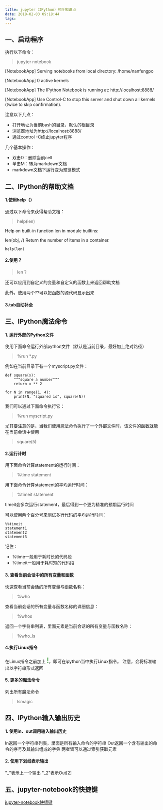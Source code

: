 ```yaml
---
title: jupyter（IPython）相关知识点
date: 2018-02-03 09:18:44
tags:
---
```




## 一、启动程序

执行以下命令：
>jupyter notebook

[NotebookApp] Serving notebooks from local directory: /home/nanfengpo

[NotebookApp] 0 active kernels 

[NotebookApp] The IPython Notebook is running at: http://localhost:8888/

[NotebookApp] Use Control-C to stop this server and shut down all kernels (twice to skip confirmation).

注意以下几点：
- 打开地址为当前bash的目录，默认的根目录
- 浏览器地址为http://localhost:8888/
- 通过control -C终止jupyter程序

几个基本操作：
- 双击D：删除当前cell
- 单击M：转为markdown文档
- markdown文档下运行变为预览模式


## 二、IPython的帮助文档
#### 1.使用help（）
通过以下命令来获得帮助文档：
>help(len)

Help on built-in function len in module builtins:

len(obj, /)
    Return the number of items in a container.
```
help(len)
```
#### 2.使用？
> len？

还可以应用到自定义的变量和自定义的函数上来返回帮助文档

此外，使用两个??可以把函数的源代码显示出来

#### 3.tab自动补全

## 三、IPython魔法命令
#### 1. 运行外部的Python文件
使用下面命令运行外部python文件（默认是当前目录，最好加上绝对路径）
> %run *.py
    
例如在当前目录下有一个myscript.py文件：
```
def square(x):
    """square a number"""
    return x ** 2

for N in range(1, 4):
    print(N, "squared is", square(N))
```
我们可以通过下面命令执行它：
> %run myscript.py

尤其要注意的是，当我们使用魔法命令执行了一个外部文件时，该文件的函数就能在当前会话中使用
>square(5)

#### 2.运行计时
用下面命令计算statement的运行时间：
> %time statement

用下面命令计算statement的平均运行时间：   
> %timeit statement

timeit会多次运行statement，最后得到一个更为精准的预期运行时间

可以使用两个百分号来测试多行代码的平均运行时间：
```
%%timeit
statement1
statement2
statement3
```

记住：
- %time一般用于耗时长的代码段
- %timeit一般用于耗时短的代码段


#### 3. 查看当前会话中的所有变量和函数
快速查看当前会话的所有变量与函数名称：
>%who

查看当前会话的所有变量与函数名称的详细信息：
>%whos

返回一个字符串列表，里面元素是当前会话的所有变量与函数名称：
>%who_ls

#### 4.执行Linux指令
在Linux指令之前加上  <font size = 5 color = green>!</font>，即可在ipython当中执行Linux指令。
注意，会将标准输出以字符串形式返回

#### 5. 更多的魔法命令
列出所有魔法命令
>lsmagic

## 四、IPython输入输出历史
#### 1. 使用in、out调用输入输出历史
In返回一个字符串列表，里面是所有输入命令的字符串
Out返回一个含有输出的命令的序号及其输出组成的字典
两者皆可以通过索引获取元素
#### 2. 使用下划线表示输出
"_"表示上一个输出
"_2"表示Out[2]

## 五、jupyter-notebook的快捷键

[jupyter-notebook快捷键](https://yuansuixin.github.io/archives/2018/04/ "快捷键")